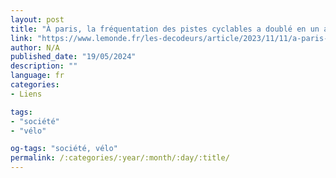 ```yaml
---
layout: post
title: "À paris, la fréquentation des pistes cyclables a doublé en un an"
link: "https://www.lemonde.fr/les-decodeurs/article/2023/11/11/a-paris-la-frequentation-des-pistes-cyclables-a-double-en-un-an_6199510_4355770.html"
author: N/A
published_date: "19/05/2024"
description: ""
language: fr
categories:
- Liens

tags:
- "société"
- "vélo"

og-tags: "société, vélo"
permalink: /:categories/:year/:month/:day/:title/
---
```

